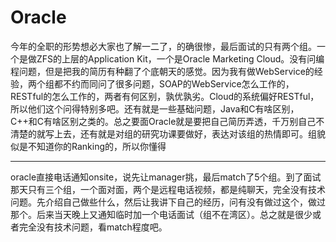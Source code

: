 # Oracle

今年的全职的形势想必大家也了解一二了，的确很惨，最后面试的只有两个组。一个是做ZFS的上层的Application Kit，一个是Oracle Marketing Cloud。没有问编程问题，但是把我的简历有种翻了个底朝天的感觉。因为我有做WebService的经验，两个组都不约而同问了很多问题，SOAP的WebService怎么工作的，RESTful的怎么工作的，两者有何区别，孰优孰劣。Cloud的系统偏好RESTful，所以他们这个问得特别多吧。还有就是一些基础问题，Java和C有啥区别，C++和C有啥区别之类的。总之要面Oracle就是要把自己简历弄透，千万别自己不清楚的就写上去，还有就是对组的研究功课要做好，表达对该组的热情即可。组貌似是不知道你的Ranking的，所以你懂得

---

oracle直接电话通知onsite，说先让manager挑，最后match了5个组。到了面试那天只有三个组，一个面对面，两个是远程电话视频，都是纯聊天，完全没有技术问题。先介绍自己做些什么，然后让我讲下自己的经历，问有没有做过这个，做过那个。后来当天晚上又通知临时加一个电话面试（组不在湾区）。总之就是很少或者完全没有技术问题，看match程度吧。

